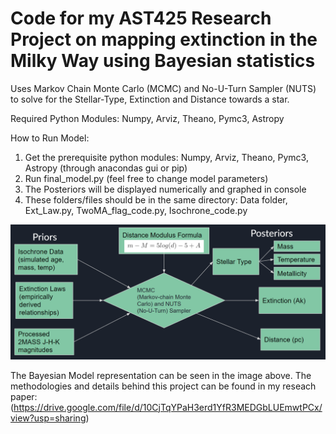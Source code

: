 # Code for my AST425 Research Project on mapping extinction in the Milky Way using Bayesian statistics

Uses Markov Chain Monte Carlo (MCMC) and No-U-Turn Sampler (NUTS) to solve for the Stellar-Type, Extinction and Distance towards a star.

Required Python Modules: Numpy, Arviz, Theano, Pymc3, Astropy

How to Run Model:
1. Get the prerequisite python modules: Numpy, Arviz, Theano, Pymc3, Astropy (through anacondas gui or pip)
2. Run final_model.py (feel free to change model parameters)
3. The Posteriors will be displayed numerically and graphed in console
4. These folders/files should be in the same directory: Data folder, Ext_Law.py, TwoMA_flag_code.py, Isochrone_code.py

![Image of Model Diagram](https://github.com/ashubanjara/BayesianExtinction/blob/main/Model_Diagram_2.PNG)

The Bayesian Model representation can be seen in the image above. The methodologies and details behind this
project can be found in my reseach paper: (https://drive.google.com/file/d/10CjTqYPaH3erd1YfR3MEDGbLUEmwtPCx/view?usp=sharing)
